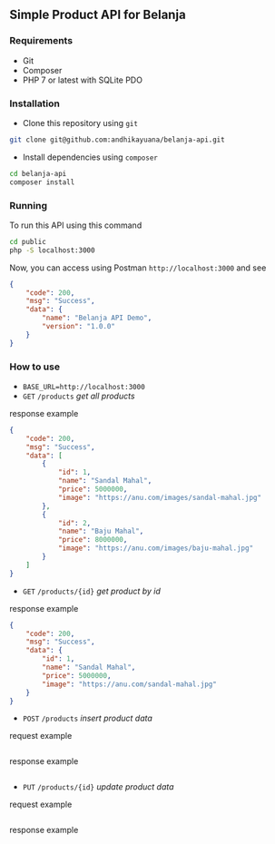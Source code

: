 ## Simple Product API for Belanja

### Requirements

* Git
* Composer
* PHP 7 or latest with SQLite PDO

### Installation

* Clone this repository using `git`

```bash
git clone git@github.com:andhikayuana/belanja-api.git
```

* Install dependencies using `composer`

```bash
cd belanja-api
composer install
```

### Running

To run this API using this command

```bash
cd public
php -S localhost:3000
```

Now, you can access using Postman `http://localhost:3000` and see 

```json
{
    "code": 200,
    "msg": "Success",
    "data": {
        "name": "Belanja API Demo",
        "version": "1.0.0"
    }
}
```

### How to use

* `BASE_URL=http://localhost:3000`
* `GET` `/products` _get all products_

response example

```json
{
    "code": 200,
    "msg": "Success",
    "data": [
        {
            "id": 1,
            "name": "Sandal Mahal",
            "price": 5000000,
            "image": "https://anu.com/images/sandal-mahal.jpg"
        },
        {
            "id": 2,
            "name": "Baju Mahal",
            "price": 8000000,
            "image": "https://anu.com/images/baju-mahal.jpg"
        }
    ]
}
``` 

* `GET` `/products/{id}` _get product by id_

response example

```json
{
    "code": 200,
    "msg": "Success",
    "data": {
        "id": 1,
        "name": "Sandal Mahal",
        "price": 5000000,
        "image": "https://anu.com/sandal-mahal.jpg"
    }
}
```

* `POST` `/products` _insert product data_

request example

```json
```

response example

```json
```

* `PUT` `/products/{id}` _update product data_

request example

```json
```

response example

```json
```
